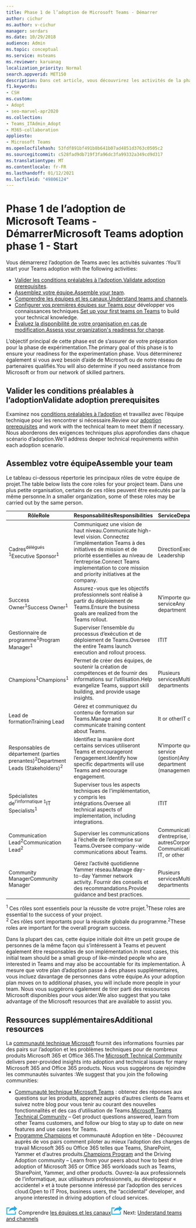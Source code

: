 ```yaml
---
title: Phase 1 de l’adoption de Microsoft Teams - Démarrer
author: cichur
ms.author: v-cichur
manager: serdars
ms.date: 10/29/2018
audience: Admin
ms.topic: conceptual
ms.service: msteams
ms.reviewer: karuanag
localization_priority: Normal
search.appverid: MET150
description: Dans cet article, vous découvrirez les activités de la phase de démarrage de l’adoption de Microsoft Teams. Comprendre les meilleures pratiques en matière de configuration de Microsoft Teams et de planification d’équipe.
f1.keywords:
- CSH
ms.custom:
- Adopt
- seo-marvel-apr2020
ms.collection:
- Teams_ITAdmin_Adopt
- M365-collaboration
appliesto:
- Microsoft Teams
ms.openlocfilehash: 53fdf891bf491b8b641b07ad4851d3763c0505c2
ms.sourcegitcommit: c528fad9db719f3fa96dc3fa99332a349cd9d317
ms.translationtype: MT
ms.contentlocale: fr-FR
ms.lasthandoff: 01/12/2021
ms.locfileid: "49806124"
---
```

# <a name="microsoft-teams-adoption-phase-1---start"></a><span data-ttu-id="ccb42-104">Phase 1 de l’adoption de Microsoft Teams - Démarrer</span><span class="sxs-lookup"><span data-stu-id="ccb42-104">Microsoft Teams adoption phase 1 - Start</span></span>

<span data-ttu-id="ccb42-105">Vous démarrerez l’adoption de Teams avec les activités suivantes :</span><span class="sxs-lookup"><span data-stu-id="ccb42-105">You'll start your Teams adoption with the following activities:</span></span>

- <span data-ttu-id="ccb42-106">[Valider les conditions préalables à l’adoption.](#validate-adoption-prerequisites)</span><span class="sxs-lookup"><span data-stu-id="ccb42-106">[Validate adoption prerequisites](#validate-adoption-prerequisites).</span></span>
- <span data-ttu-id="ccb42-107">[Assemblez votre équipe.](#assemble-your-team)</span><span class="sxs-lookup"><span data-stu-id="ccb42-107">[Assemble your team](#assemble-your-team).</span></span>
- <span data-ttu-id="ccb42-108">[Comprendre les équipes et les canaux.](teams-adoption-understand-teams-and-channels.md)</span><span class="sxs-lookup"><span data-stu-id="ccb42-108">[Understand teams and channels](teams-adoption-understand-teams-and-channels.md).</span></span>
- <span data-ttu-id="ccb42-109">[Configurer vos premières équipes sur Teams pour](teams-adoption-your-first-teams.md) développer vos connaissances techniques.</span><span class="sxs-lookup"><span data-stu-id="ccb42-109">[Set up your first teams on Teams](teams-adoption-your-first-teams.md) to build your technical knowledge.</span></span>
- <span data-ttu-id="ccb42-110">[Évaluez la disponibilité de votre organisation en cas de modification.](teams-adoption-assess-readiness.md)</span><span class="sxs-lookup"><span data-stu-id="ccb42-110">[Assess your organization's readiness for change](teams-adoption-assess-readiness.md).</span></span>

<span data-ttu-id="ccb42-111">L’objectif principal de cette phase est de s’assurer de votre préparation pour la phase de expérimentation.</span><span class="sxs-lookup"><span data-stu-id="ccb42-111">The primary goal of this phase is to ensure your readiness for the experimentation phase.</span></span> <span data-ttu-id="ccb42-112">Vous déterminerez également si vous avez besoin d’aide de Microsoft ou de notre réseau de partenaires qualifiés.</span><span class="sxs-lookup"><span data-stu-id="ccb42-112">You will also determine if you need assistance from Microsoft or from our network of skilled partners.</span></span>  

## <a name="validate-adoption-prerequisites"></a><span data-ttu-id="ccb42-113">Valider les conditions préalables à l’adoption</span><span class="sxs-lookup"><span data-stu-id="ccb42-113">Validate adoption prerequisites</span></span>

<span data-ttu-id="ccb42-114">Examinez nos [conditions préalables à l’adoption](teams-adoption-get-started.md#adoption-prerequisites) et travaillez avec l’équipe technique pour les rencontrer si nécessaire.</span><span class="sxs-lookup"><span data-stu-id="ccb42-114">Review our [adoption prerequisites](teams-adoption-get-started.md#adoption-prerequisites) and work with the technical team to meet them if necessary.</span></span> <span data-ttu-id="ccb42-115">Nous aborderons des exigences techniques plus approfondies dans chaque scénario d’adoption.</span><span class="sxs-lookup"><span data-stu-id="ccb42-115">We'll address deeper technical requirements within each adoption scenario.</span></span>

## <a name="assemble-your-team"></a><span data-ttu-id="ccb42-116">Assemblez votre équipe</span><span class="sxs-lookup"><span data-stu-id="ccb42-116">Assemble your team</span></span>

<span data-ttu-id="ccb42-117">Le tableau ci-dessous répertorie les principaux rôles de votre équipe de projet.</span><span class="sxs-lookup"><span data-stu-id="ccb42-117">The table below lists the core roles for your project team.</span></span> <span data-ttu-id="ccb42-118">Dans une plus petite organisation, certains de ces rôles peuvent être exécutés par la même personne.</span><span class="sxs-lookup"><span data-stu-id="ccb42-118">In a smaller organization, some of these roles may be carried out by the same person.</span></span>

| <span data-ttu-id="ccb42-119">Rôle</span><span class="sxs-lookup"><span data-stu-id="ccb42-119">Role</span></span> | <span data-ttu-id="ccb42-120">Responsabilités</span><span class="sxs-lookup"><span data-stu-id="ccb42-120">Responsibilities</span></span> | <span data-ttu-id="ccb42-121">Service</span><span class="sxs-lookup"><span data-stu-id="ccb42-121">Department</span></span> |
| ---- | ---------------- | ---------- |
| <span data-ttu-id="ccb42-122">Cadres<sup>délégués 1</sup></span><span class="sxs-lookup"><span data-stu-id="ccb42-122">Executive Sponsor<sup>1</sup></span></span> | <span data-ttu-id="ccb42-123">Communiquez une vision de haut niveau.</span><span class="sxs-lookup"><span data-stu-id="ccb42-123">Communicate high-level vision.</span></span> <span data-ttu-id="ccb42-124">Connectez l’implémentation Teams à des initiatives de mission et de priorité essentielles au niveau de l’entreprise.</span><span class="sxs-lookup"><span data-stu-id="ccb42-124">Connect Teams implementation to core mission and priority initiatives at the company.</span></span> | <span data-ttu-id="ccb42-125">Direction</span><span class="sxs-lookup"><span data-stu-id="ccb42-125">Executive Leadership</span></span> |
| <span data-ttu-id="ccb42-126">Success Owner<sup>1</sup></span><span class="sxs-lookup"><span data-stu-id="ccb42-126">Success Owner<sup>1</sup></span></span> | <span data-ttu-id="ccb42-127">Assurez-vous que les objectifs professionnels sont réalisé à partir du déploiement de Teams.</span><span class="sxs-lookup"><span data-stu-id="ccb42-127">Ensure the business goals are realized from the Teams rollout.</span></span> | <span data-ttu-id="ccb42-128">N’importe quel service</span><span class="sxs-lookup"><span data-stu-id="ccb42-128">Any department</span></span> |
| <span data-ttu-id="ccb42-129">Gestionnaire de programme<sup>1</sup></span><span class="sxs-lookup"><span data-stu-id="ccb42-129">Program Manager<sup>1</sup></span></span> | <span data-ttu-id="ccb42-130">Superviser l’ensemble du processus d’exécution et de déploiement de Teams.</span><span class="sxs-lookup"><span data-stu-id="ccb42-130">Oversee the entire Teams launch execution and rollout process.</span></span> | <span data-ttu-id="ccb42-131">IT</span><span class="sxs-lookup"><span data-stu-id="ccb42-131">IT</span></span> |
| <span data-ttu-id="ccb42-132">Champions<sup>1</sup></span><span class="sxs-lookup"><span data-stu-id="ccb42-132">Champions<sup>1</sup></span></span> | <span data-ttu-id="ccb42-133">Permet de créer des équipes, de soutenir la création de compétences et de fournir des informations sur l’utilisation.</span><span class="sxs-lookup"><span data-stu-id="ccb42-133">Help evangelize Teams, support skill building, and provide usage insights.</span></span> | <span data-ttu-id="ccb42-134">Plusieurs services</span><span class="sxs-lookup"><span data-stu-id="ccb42-134">Multiple departments</span></span> |
| <span data-ttu-id="ccb42-135">Lead de formation</span><span class="sxs-lookup"><span data-stu-id="ccb42-135">Training Lead</span></span> | <span data-ttu-id="ccb42-136">Gérez et communiquez du contenu de formation sur Teams.</span><span class="sxs-lookup"><span data-stu-id="ccb42-136">Manage and communicate training content about Teams.</span></span> | <span data-ttu-id="ccb42-137">It or other</span><span class="sxs-lookup"><span data-stu-id="ccb42-137">IT or other</span></span> |
| <span data-ttu-id="ccb42-138">Responsables de département (parties prenantes)<sup>2</sup></span><span class="sxs-lookup"><span data-stu-id="ccb42-138">Department Leads (Stakeholders)<sup>2</sup></span></span> | <span data-ttu-id="ccb42-139">Identifiez la manière dont certains services utiliseront Teams et encourageront l’engagement.</span><span class="sxs-lookup"><span data-stu-id="ccb42-139">Identify how specific departments will use Teams and encourage engagement.</span></span> | <span data-ttu-id="ccb42-140">N’importe quel service (gestion)</span><span class="sxs-lookup"><span data-stu-id="ccb42-140">Any department (management)</span></span> |
| <span data-ttu-id="ccb42-141">Spécialistes de<sup>l’informatique 1</sup></span><span class="sxs-lookup"><span data-stu-id="ccb42-141">IT Specialists<sup>1</sup></span></span> | <span data-ttu-id="ccb42-142">Superviser tous les aspects techniques de l’implémentation, y compris les intégrations.</span><span class="sxs-lookup"><span data-stu-id="ccb42-142">Oversee all technical aspects of implementation, including integrations.</span></span> | <span data-ttu-id="ccb42-143">IT</span><span class="sxs-lookup"><span data-stu-id="ccb42-143">IT</span></span> |
| <span data-ttu-id="ccb42-144">Communication Lead<sup>2</sup></span><span class="sxs-lookup"><span data-stu-id="ccb42-144">Communication Lead<sup>2</sup></span></span> | <span data-ttu-id="ccb42-145">Superviser les communications à l’échelle de l’entreprise sur Teams.</span><span class="sxs-lookup"><span data-stu-id="ccb42-145">Oversee company-wide communications about Teams.</span></span> | <span data-ttu-id="ccb42-146">Communications d’entreprise, IT ou autres</span><span class="sxs-lookup"><span data-stu-id="ccb42-146">Corporate Communications, IT, or other</span></span> |
| <span data-ttu-id="ccb42-147">Community Manager</span><span class="sxs-lookup"><span data-stu-id="ccb42-147">Community Manager</span></span> | <span data-ttu-id="ccb42-148">Gérez l’activité quotidienne Yammer réseau.</span><span class="sxs-lookup"><span data-stu-id="ccb42-148">Manage day-to-day Yammer network activity.</span></span> <span data-ttu-id="ccb42-149">Fournir des conseils et des recommandations.</span><span class="sxs-lookup"><span data-stu-id="ccb42-149">Provide guidance and best practices.</span></span> | <span data-ttu-id="ccb42-150">Plusieurs services</span><span class="sxs-lookup"><span data-stu-id="ccb42-150">Multiple departments</span></span> |

<span data-ttu-id="ccb42-151"><sup>1</sup> Ces rôles sont essentiels pour la réussite de votre projet.</span><span class="sxs-lookup"><span data-stu-id="ccb42-151"><sup>1</sup>These roles are essential to the success of your project.</span></span></br>
<span data-ttu-id="ccb42-152"><sup>2</sup> Ces rôles sont importants pour la réussite globale du programme.</span><span class="sxs-lookup"><span data-stu-id="ccb42-152"><sup>2</sup>These roles are important for the overall program success.</span></span>

<span data-ttu-id="ccb42-153">Dans la plupart des cas, cette équipe initiale doit être un petit groupe de personnes de la même façon qui s’intéressent à Teams et peuvent également être responsables de son implémentation.</span><span class="sxs-lookup"><span data-stu-id="ccb42-153">In most cases, this initial team should be a small group of like-minded people who are interested in Teams and may also be accountable for its implementation.</span></span> <span data-ttu-id="ccb42-154">À mesure que votre plan d’adoption passe à des phases supplémentaires, vous incluez davantage de personnes dans votre équipe.</span><span class="sxs-lookup"><span data-stu-id="ccb42-154">As your adoption plan moves on to additional phases, you will include more people in your team.</span></span> <span data-ttu-id="ccb42-155">Nous vous suggérons également de tirer parti des ressources Microsoft disponibles pour vous aider.</span><span class="sxs-lookup"><span data-stu-id="ccb42-155">We also suggest that you take advantage of the Microsoft resources that are available to assist you.</span></span> 

## <a name="additional-resources"></a><span data-ttu-id="ccb42-156">Ressources supplémentaires</span><span class="sxs-lookup"><span data-stu-id="ccb42-156">Additional resources</span></span>

<span data-ttu-id="ccb42-157">La [communauté technique Microsoft](https://aka.ms/TechCommunity) fournit des informations fournies par des pairs sur l’adoption et les problèmes techniques pour de nombreux produits Microsoft 365 et Office 365.</span><span class="sxs-lookup"><span data-stu-id="ccb42-157">The [Microsoft Technical Community](https://aka.ms/TechCommunity) delivers peer-provided insights into adoption and technical issues for many Microsoft 365 and Office 365 products.</span></span> <span data-ttu-id="ccb42-158">Nous vous suggérons de rejoindre les communautés suivantes :</span><span class="sxs-lookup"><span data-stu-id="ccb42-158">We suggest that you join the following communities:</span></span>

- <span data-ttu-id="ccb42-159">[Communauté technique Microsoft Teams](https://aka.ms/TeamsCommunity) : obtenez des réponses aux questions sur les produits, apprenez auprès d’autres clients de Teams et suivez notre blog pour vous tenir au courant des nouvelles fonctionnalités et des cas d’utilisation de Teams.</span><span class="sxs-lookup"><span data-stu-id="ccb42-159">[Microsoft Teams Technical Community](https://aka.ms/TeamsCommunity) – Get product questions answered, learn from other Teams customers, and follow our blog to stay up to date on new features and use cases for Teams.</span></span> 
- <span data-ttu-id="ccb42-160">[Programme Champions](https://aka.ms/O365Champions) et communauté Adoption en tête - Découvrez auprès de vos pairs comment piloter au mieux l’adoption des charges de travail Microsoft 365 ou Office 365 telles que Teams, SharePoint, Yammer et d’autres produits.</span><span class="sxs-lookup"><span data-stu-id="ccb42-160">[Champions Program](https://aka.ms/O365Champions) and the Driving Adoption community – Learn from your peers about how to best drive adoption of Microsoft 365 or Office 365 workloads such as Teams, SharePoint, Yammer, and other products.</span></span> <span data-ttu-id="ccb42-161">Ouvrez-la aux professionnels de l’informatique, aux utilisateurs professionnels, au développeur « accidentel » et à toute personne intéressé par l’adoption des services cloud.</span><span class="sxs-lookup"><span data-stu-id="ccb42-161">Open to IT Pros, business users, the “accidental” developer, and anyone interested in driving adoption of cloud services.</span></span>  


<span data-ttu-id="ccb42-162">![Icône représentant l’étape suivante : ](media/teams-adoption-next-icon.png) Comprendre [les équipes et les canaux](teams-adoption-understand-teams-and-channels.md)</span><span class="sxs-lookup"><span data-stu-id="ccb42-162">![An icon representing the next step](media/teams-adoption-next-icon.png) Next: [Understand teams and channels](teams-adoption-understand-teams-and-channels.md)</span></span>
